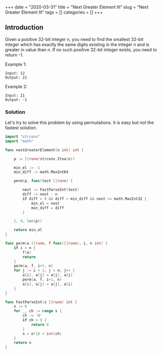 +++
date = "2020-03-31"
title = "Next Greater Element III"
slug = "Next Greater Element III"
tags = []
categories = []
+++

## Introduction

Given a positive 32-bit integer n, you need to find the smallest 32-bit integer which has exactly the same digits existing in the integer n and is greater in value than n. If no such positive 32-bit integer exists, you need to return -1.

Example 1:
```
Input: 12
Output: 21
```
 

Example 2:
```
Input: 21
Output: -1
```

### Solution

Let's try to solve this problem by using permutations. It is easy but not the fastest solution.

``` go
import "strconv"
import "math"

func nextGreaterElement(n int) int {

	p := []rune(strconv.Itoa(n))

	min_el := -1
	min_diff := math.MaxInt64

	perm(p, func(test []rune) {

		next := FastParseInt(test)
		diff := next - n
		if diff > 0 && diff < min_diff && next <= math.MaxInt32 {
			min_el = next
			min_diff = diff
		}

	}, 0, len(p))

	return min_el
}

func perm(a []rune, f func([]rune), i, n int) {
	if i > n {
		f(a)
		return
	}
	perm(a, f, i+1, n)
	for j := i + 1; j < n; j++ {
		a[i], a[j] = a[j], a[i]
		perm(a, f, i+1, n)
		a[i], a[j] = a[j], a[i]
	}
}

func FastParseInt(s []rune) int {
	n := 0
	for _, ch := range s {
		ch -= '0'
		if ch > 9 {
			return 0
		}
		n = n*10 + int(ch)
	}
	return n
}
```
